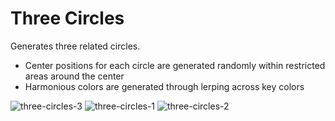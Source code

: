 # Three Circles

Generates three related circles. 

- Center positions for each circle are generated randomly within restricted areas around the center
- Harmonious colors are generated through lerping across key colors

![three-circles-3](https://user-images.githubusercontent.com/56037586/160647089-eaaa6227-5e31-44a0-beca-9990455be74f.JPG)
![three-circles-1](https://user-images.githubusercontent.com/56037586/160647099-3daefdb6-c8e9-49d7-9a12-6c3f35885eaa.JPG)
![three-circles-2](https://user-images.githubusercontent.com/56037586/160647870-f03b940f-c1a1-4f72-9c6c-ca4982872a18.JPG)
